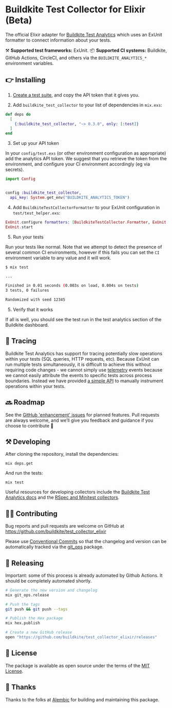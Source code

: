 # Buildkite Test Collector for Elixir (Beta)

The official Elixir adapter for [Buildkite Test Analytics](https://buildkite.com/test-analytics) which uses an ExUnit formatter to connect information about your tests.

⚒ **Supported test frameworks:** ExUnit.
📦 **Supported CI systems:** Buildkite, GitHub Actions, CircleCI, and others via the `BUILDKITE_ANALYTICS_*` environment variables.

## 👉 Installing

1. [Create a test suite](https://buildkite.com/docs/test-analytics), and copy the API token that it gives you.

2. Add `buildkite_test_collector` to your list of dependencies in `mix.exs`:

```elixir
def deps do
  [
    {:buildkite_test_collector, "~> 0.3.0", only: [:test]}
  ]
end
```

3. Set up your API token

In your `config/test.exs` (or other environment configuration as appropriate) add the analytics API token.  We suggest that you retrieve the token from the environment, and configure your CI environment accordingly (eg via secrets).

```elixir
import Config


config :buildkite_test_collector,
  api_key: System.get_env("BUILDKITE_ANALYTICS_TOKEN")
```

4. Add `BuildkiteTestCollectorFormatter` to your ExUnit configuration in
   `test/test_helper.exs`:

```elixir
ExUnit.configure formatters: [BuildkiteTestCollector.Formatter, ExUnit.CLIFormatter]
ExUnit.start
```

5. Run your tests

Run your tests like normal.  Note that we attempt to detect the presence of several common CI environments, however if this fails you can set the `CI` environment variable to any value and it will work.

```sh
$ mix test

...

Finished in 0.01 seconds (0.003s on load, 0.004s on tests)
3 tests, 0 failures

Randomized with seed 12345
```

5. Verify that it works

If all is well, you should see the test run in the test analytics section of the Buildkite dashboard.

## 🎢 Tracing

Buildkite Test Analytics has support for tracing potentially slow operations within your tests (SQL queries, HTTP requests, etc).  Because ExUnit can run multiple tests simultaneously, it is difficult to achieve this without requiring code changes - we cannot simply use [telemetry](https://hex.pm/packages/telemetry) events because we cannot easily attribute the events to specific tests across process boundaries.  Instead we have provided [a simple API](https://hexdocs.pm/buildkite_test_collector/BuildkiteTestCollector.Tracing.html) to manually instrument operations within your tests.

## 🔜 Roadmap

See the [GitHub 'enhancement' issues](https://github.com/buildkite/test_collector_elixir/issues?q=is%3Aissue+is%3Aopen+label%3Aenhancement) for planned features. Pull requests are always welcome, and we’ll give you feedback and guidance if you choose to contribute 💚

## ⚒ Developing

After cloning the repository, install the dependencies:

```
mix deps.get
```

And run the tests:

```
mix test
```

Useful resources for developing collectors include the [Buildkite Test Analytics docs](https://buildkite.com/docs/test-analytics) and the [RSpec and Minitest collectors](https://github.com/buildkite/rspec-buildkite-analytics).

## 👩‍💻 Contributing

Bug reports and pull requests are welcome on GitHub at https://github.com/buildkite/test_collector_elixir

Please use [Conventional Commits](https://www.conventionalcommits.org/en/v1.0.0/) so that the changelog and version can be automatically tracked via the [git_ops](https://hex.pm/packages/git_ops) package.

## 🚀 Releasing

Important: some of this process is already automated by Github Actions.  It should be completely automated shortly.

```sh
# Generate the new version and changelog
mix git_ops.release

# Push the tags
git push && git push --tags

# Publish the Hex package
mix hex.publish

# Create a new GitHub release
open "https://github.com/buildkite/test_collector_elixir/releases"
```

## 📜 License

The package is available as open source under the terms of the [MIT License](https://opensource.org/licenses/MIT).

## 🤙 Thanks

Thanks to the folks at [Alembic](https://alembic.com.au/) for building and maintaining this package.
